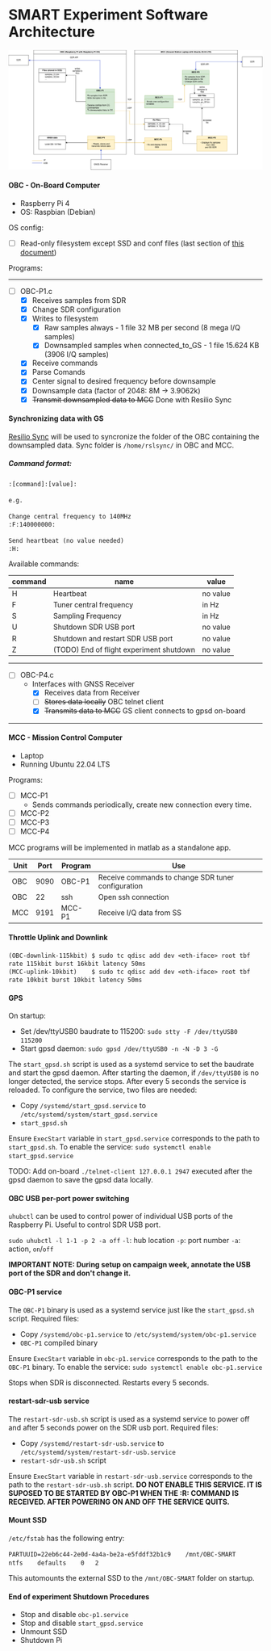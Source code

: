 # SMART Experiment Software Architecture

![Alt Text](images/SW_arch.png)

#### OBC - On-Board Computer

- Raspberry Pi 4
- OS: Raspbian (Debian)

OS config:
- [ ] Read-only filesystem except SSD and conf files (last section of [this document](docs/ro_rootfs.pdf))

Programs:

---
- [ ] OBC-P1.c
    - [x] Receives samples from SDR
    - [x] Change SDR configuration
    - [x] Writes to filesystem
        - [X] Raw samples always - 1 file 32 MB per second (8 mega I/Q samples)
        - [X] Downsampled samples when connected_to_GS - 1 file 15.624 KB (3906 I/Q samples)
    - [x] Receive commands
    - [x] Parse Comands
    - [x] Center signal to desired frequency before downsample
    - [x] Downsample data (factor of 2048: 8M -> 3.9062k)
    - [x] ~~Transmit  downsampled data to MCC~~ Done with Resilio Sync

#### Synchronizing data with GS

[Resilio Sync](https://www.resilio.com/) will be used to syncronize the folder of the OBC containing the downsampled data.
Sync folder is ```/home/rslsync/``` in OBC and MCC.

##### Command format:

    :[command]:[value]:

    e.g.

    Change central frequency to 140MHz
    :F:140000000:

    Send heartbeat (no value needed)
    :H:
Available commands:

| command | name | value |
|-|-|-|
| H | Heartbeat | no value |
| F | Tuner central frequency| in Hz |
| S | Sampling Frequency | in Hz |
| U | Shutdown SDR USB port | no value |
| R | Shutdown and restart SDR USB port | no value |
| Z | (TODO) End of flight experiment shutdown | no value |

---
- [ ] OBC-P4.c
    - Interfaces with GNSS Receiver
        - [x] Receives data from Receiver 
        - [ ] ~~Stores data locally~~ OBC telnet client
        - [x] ~~Transmits data to MCC~~ GS client connects to gpsd on-board
---


#### MCC - Mission Control Computer

- Laptop 
- Running Ubuntu 22.04 LTS

Programs:
- [ ] MCC-P1
    - Sends commands periodically, create new connection every time.
- [ ] MCC-P2
- [ ] MCC-P3
- [ ] MCC-P4

MCC programs will be implemented in matlab as a standalone app. 


| Unit | Port |Program|    Use         | 
|------|------|-------|----------------|
|OBC   | 9090 | OBC-P1|Receive commands to change SDR tuner configuration|
|OBC   |22    |  ssh  |  Open ssh connection     |
|MCC   | 9191 | MCC-P1|Receive I/Q data from SS  |

#### Throttle Uplink and Downlink

```
(OBC-downlink-115kbit) $ sudo tc qdisc add dev <eth-iface> root tbf rate 115kbit burst 16kbit latency 50ms
(MCC-uplink-10kbit)    $ sudo tc qdisc add dev <eth-iface> root tbf rate 10kbit burst 10kbit latency 50ms
```

#### GPS

On startup:
- Set /dev/ttyUSB0 baudrate to 115200: 
        ```sudo stty -F /dev/ttyUSB0 115200```
- Start gpsd daemon:
        ```sudo gpsd /dev/ttyUSB0 -n -N -D 3 -G```

The ```start_gpsd.sh``` script is used as a systemd service to set the baudrate and start the gpsd daemon. After starting the daemon, if ```/dev/ttyUSB0``` is no longer detected, the service stops. After every 5 seconds the service is reloaded. 
To configure the service, two files are needed:
- Copy ```/systemd/start_gpsd.service``` to ```/etc/systemd/system/start_gpsd.service```
- ```start_gpsd.sh```

Ensure ```ExecStart``` variable in ```start_gpsd.service``` corresponds to the path to ```start_gpsd.sh```. To enable the service:
```sudo systemctl enable start_gpsd.service```

TODO: Add on-board ```./telnet-client 127.0.0.1 2947``` executed after the gpsd daemon to save the gpsd data locally.

#### OBC USB per-port power switching 

```uhubctl``` can be used to control power of individual USB ports of the Raspberry Pi. Useful to control SDR USB port.

```sudo uhubctl -l 1-1 -p 2 -a off```
```-l```: hub location
```-p```: port number
```-a```: action, ```on```/```off```

**IMPORTANT NOTE: During setup on campaign week, annotate the USB port of the SDR and don't change it.**


#### OBC-P1 service

The ```OBC-P1``` binary is used as a systemd service just like the ```start_gpsd.sh``` script. Required files:
- Copy ```/systemd/obc-p1.service``` to ```/etc/systemd/system/obc-p1.service```
- ```OBC-P1``` compiled binary

Ensure ```ExecStart``` variable in ```obc-p1.service``` corresponds to the path to the ```OBC-P1``` binary. To enable the service:
```sudo systemctl enable obc-p1.service```

Stops when SDR is disconnected. Restarts every 5 seconds. 


#### restart-sdr-usb service

The ```restart-sdr-usb.sh``` script is used as a systemd service to power off and after 5 seconds power on the SDR usb port. Required files:
- Copy ```/systemd/restart-sdr-usb.service``` to ```/etc/systemd/system/restart-sdr-usb.service```
- ```restart-sdr-usb.sh``` script

Ensure ```ExecStart``` variable in ```restart-sdr-usb.service``` corresponds to the path to the ```restart-sdr-usb.sh``` script. **DO NOT ENABLE THIS SERVICE. IT IS SUPOSED TO BE STARTED BY OBC-P1 WHEN THE :R: COMMAND IS RECEIVED. AFTER POWERING ON AND OFF THE SERVICE QUITS.**

#### Mount SSD

```/etc/fstab``` has the following entry:

```PARTUUID=22eb6c44-2e0d-4a4a-be2a-e5fddf32b1c9    /mnt/OBC-SMART	    ntfs    defaults    0   2```

This automounts the external SSD to the ```/mnt/OBC-SMART``` folder on startup. 

#### End of experiment Shutdown Procedures

- Stop and disable ```obc-p1.service```
- Stop and disable ```start_gpsd.service```
- Unmount SSD
- Shutdown Pi
